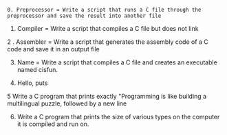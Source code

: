     0. Preprocessor = Write a script that runs a C file through the preprocessor and save the result into another file



1.	Compiler = Write a script that compiles a C file but does not link

2  . Assembler = Write a script that generates the assembly code of a C code and save it in an output file



3. Name = Write a script that compiles a C file and creates an executable named cisfun.

4. Hello, puts

5 Write a C program that prints exactly "Programming is like building a multilingual puzzle, followed by a new line

6. Write a C program that prints the size of various types on the computer it is compiled and run on.

